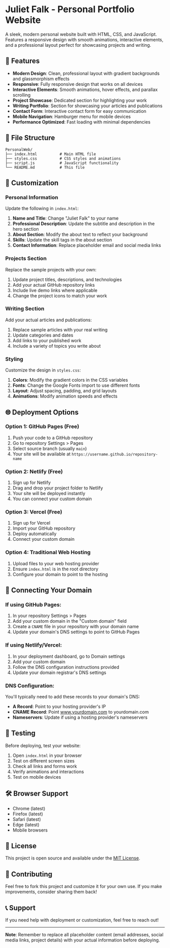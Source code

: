 # Juliet Falk - Personal Portfolio Website

A sleek, modern personal website built with HTML, CSS, and JavaScript. Features a responsive design with smooth animations, interactive elements, and a professional layout perfect for showcasing projects and writing.

## 🚀 Features

- **Modern Design**: Clean, professional layout with gradient backgrounds and glassmorphism effects
- **Responsive**: Fully responsive design that works on all devices
- **Interactive Elements**: Smooth animations, hover effects, and parallax scrolling
- **Project Showcase**: Dedicated section for highlighting your work
- **Writing Portfolio**: Section for showcasing your articles and publications
- **Contact Form**: Interactive contact form for easy communication
- **Mobile Navigation**: Hamburger menu for mobile devices
- **Performance Optimized**: Fast loading with minimal dependencies

## 📁 File Structure

```
PersonalWeb/
├── index.html          # Main HTML file
├── styles.css          # CSS styles and animations
├── script.js           # JavaScript functionality
└── README.md           # This file
```

## 🎨 Customization

### Personal Information
Update the following in `index.html`:

1. **Name and Title**: Change "Juliet Falk" to your name
2. **Professional Description**: Update the subtitle and description in the hero section
3. **About Section**: Modify the about text to reflect your background
4. **Skills**: Update the skill tags in the about section
5. **Contact Information**: Replace placeholder email and social media links

### Projects Section
Replace the sample projects with your own:

1. Update project titles, descriptions, and technologies
2. Add your actual GitHub repository links
3. Include live demo links where applicable
4. Change the project icons to match your work

### Writing Section
Add your actual articles and publications:

1. Replace sample articles with your real writing
2. Update categories and dates
3. Add links to your published work
4. Include a variety of topics you write about

### Styling
Customize the design in `styles.css`:

1. **Colors**: Modify the gradient colors in the CSS variables
2. **Fonts**: Change the Google Fonts import to use different fonts
3. **Layout**: Adjust spacing, padding, and grid layouts
4. **Animations**: Modify animation speeds and effects

## 🌐 Deployment Options

### Option 1: GitHub Pages (Free)
1. Push your code to a GitHub repository
2. Go to repository Settings > Pages
3. Select source branch (usually `main`)
4. Your site will be available at `https://username.github.io/repository-name`

### Option 2: Netlify (Free)
1. Sign up for Netlify
2. Drag and drop your project folder to Netlify
3. Your site will be deployed instantly
4. You can connect your custom domain

### Option 3: Vercel (Free)
1. Sign up for Vercel
2. Import your GitHub repository
3. Deploy automatically
4. Connect your custom domain

### Option 4: Traditional Web Hosting
1. Upload files to your web hosting provider
2. Ensure `index.html` is in the root directory
3. Configure your domain to point to the hosting

## 🔗 Connecting Your Domain

### If using GitHub Pages:
1. In your repository Settings > Pages
2. Add your custom domain in the "Custom domain" field
3. Create a `CNAME` file in your repository with your domain name
4. Update your domain's DNS settings to point to GitHub Pages

### If using Netlify/Vercel:
1. In your deployment dashboard, go to Domain settings
2. Add your custom domain
3. Follow the DNS configuration instructions provided
4. Update your domain registrar's DNS settings

### DNS Configuration:
You'll typically need to add these records to your domain's DNS:
- **A Record**: Point to your hosting provider's IP
- **CNAME Record**: Point www.yourdomain.com to yourdomain.com
- **Nameservers**: Update if using a hosting provider's nameservers

## 📱 Testing

Before deploying, test your website:
1. Open `index.html` in your browser
2. Test on different screen sizes
3. Check all links and forms work
4. Verify animations and interactions
5. Test on mobile devices

## 🛠️ Browser Support

- Chrome (latest)
- Firefox (latest)
- Safari (latest)
- Edge (latest)
- Mobile browsers

## 📝 License

This project is open source and available under the [MIT License](LICENSE).

## 🤝 Contributing

Feel free to fork this project and customize it for your own use. If you make improvements, consider sharing them back!

## 📞 Support

If you need help with deployment or customization, feel free to reach out!

---

**Note**: Remember to replace all placeholder content (email addresses, social media links, project details) with your actual information before deploying. 